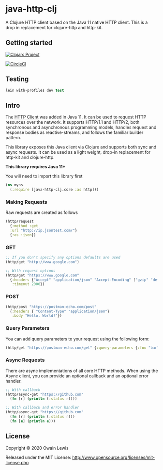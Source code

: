 # java-http-clj

A Clojure HTTP client based on the Java 11 native HTTP client. This is a drop in replacement for clojure-http and http-kit.

## Getting started

[![Clojars Project](https://img.shields.io/clojars/v/com.owainlewis/java-http-clj.svg)](https://clojars.org/com.owainlewis/java-http-clj)

[![CircleCI](https://circleci.com/gh/owainlewis/java-http-clj.svg?style=svg)](https://circleci.com/gh/owainlewis/java-http-clj)

## Testing

``` clojure
lein with-profiles dev test
```

## Intro

The [HTTP Client](https://openjdk.java.net/groups/net/httpclient/intro.html) was added in Java 11. It can be used to request HTTP resources over the network. It supports HTTP/1.1 and HTTP/2, both synchronous and asynchronous programming models, handles request and response bodies as reactive-streams, and follows the familiar builder pattern.

This library exposes this Java client via Clojure and supports both sync and async requests. It can be used as a light weight, drop-in replacement for http-kit and clojure-http.

**This library requires Java 11+**

You will need to import this library first

```clojure
(ns myns
  (:require [java-http-clj.core :as http]))
```

### Making Requests

Raw requests are created as follows

```clojure
(http/request
  {:method :get
  :url "http://ip.jsontest.com/"}
  {:as :json})
```

### GET

```clojure
;; If you don't specify any options defaults are used
(http/get "http://www.google.com")

;; With request options
(http/get "https://www.google.com"
  {:headers {"Accept" "application/json" "Accept-Encoding" ["gzip" "deflate"]}
   :timeout 2000})
```


### POST

```clojure
(http/post "https://postman-echo.com/post"
  {:headers { "Content-Type" "application/json"}
   :body "Hello, World!"})
```

### Query Parameters

You can add query parameters to your request using the following form:

```clojure
(http/get "https://postman-echo.com/get" {:query-parameters {:foo "bar"}})
```

### Async Requests

There are async implementations of all core HTTP methods.
When using the Async client, you can provide an optional callback and an optional error handler.

```clojure
;; With callback
(http/async-get "https://github.com"
  (fn [r] (println (:status r))))

;; With callback and error handler
(http/async-get "https://github.com"
  (fn [r] (println (:status r)))
  (fn [e] (println e)))
```

## License

Copyright © 2020 Owain Lewis

Released under the MIT License: http://www.opensource.org/licenses/mit-license.php
